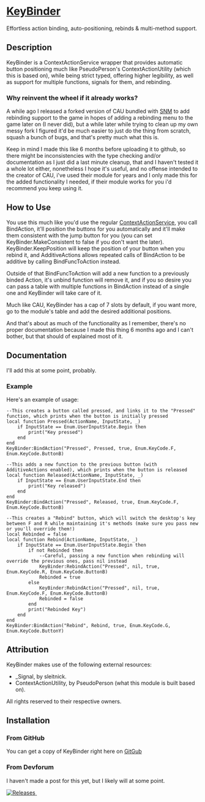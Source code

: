 # [KeyBinder](https://github.com/JustBorgar/KeyBinder)

Effortless action binding, auto-positioning, rebinds & multi-method support.

## Description ##

KeyBinder is a ContextActionService wrapper that provides automatic button positioning much like
PseudoPerson's ContextActionUtility (which this is based on), while being strict typed, offering higher legibility, as well
as support for multiple functions, signals for them, and rebinding.


### Why reinvent the wheel if it already works? ###

A while ago I released a forked version of CAU bundled with [SNM](https://devforum.roblox.com/t/sip-n-munch-an-open-source-platformer/2304088)
to add rebinding support to the game in hopes of adding a rebinding menu to the game later on (I never did), but a while later while trying
to clean up my own messy fork I figured it'd be much easier to just do the thing from scratch, squash a bunch of bugs, and that's pretty
much what this is.

Keep in mind I made this like 6 months before uploading it to github, so there might be inconsistencies with the type checking
and/or documentation as I just did a last minute cleanup, that and I haven't tested it a whole lot either, nonetheless I hope
it's useful, and no offense intended to the creator of CAU, i've used their module for years and I only made this for the
added functionality I needed, if their module works for you i'd recommend you keep using it.

## How to Use ##

You use this much like you'd use the regular [ContextActionService](https://create.roblox.com/docs/reference/engine/classes/ContextActionService),
you call BindAction, it'll position the buttons for you automatically and it'll make them consistent with the jump button for you (you can set
KeyBinder.MakeConsistent to false if you don't want the later). KeyBinder.KeepPosition will keep the position of your button when you rebind
it, and AdditiveActions allows repeated calls of BindAction to be additive by calling BindFuncToAction instead.

Outside of that BindFuncToAction will add a new function to a previously binded Action, it's unbind function will remove it, and if you so
desire you can pass a table with multiple functions in BindAction instead of a single one and KeyBinder will take care of it.

Much like CAU, KeyBinder has a cap of 7 slots by default, if you want more, go to the module's table and add the desired additional positions.

And that's about as much of the functionality as I remember, there's no proper documentation because I made this thing 6 months ago
and I can't bother, but that should of explained most of it.

## Documentation ##

I'll add this at some point, probably.

### Example ###

Here's an example of usage:
```luau
--This creates a button called pressed, and links it to the "Pressed" function, which prints when the button is initially pressed
local function Pressed(ActionName, InputState, _)
	if InputState == Enum.UserInputState.Begin then
		print("Key pressed")
	end
end
KeyBinder:BindAction("Pressed", Pressed, true, Enum.KeyCode.F, Enum.KeyCode.ButtonB)

--This adds a new function to the previous button (with AdditiveActions enabled), which prints when the button is released
local function Released(ActionName, InputState, _)
	if InputState == Enum.UserInputState.End then
		print("Key released")
	end
end
KeyBinder:BindAction("Pressed", Released, true, Enum.KeyCode.F, Enum.KeyCode.ButtonB)

--This creates a "Rebind" button, which will switch the desktop's key between F and R while maintaining it's methods (make sure you pass new or you'll override them!)
local Rebinded = false
local function Rebind(ActionName, InputState, _)
	if InputState == Enum.UserInputState.Begin then
		if not Rebinded then
			--Careful, passing a new function when rebinding will override the previous ones, pass nil instead
			KeyBinder:RebindAction("Pressed", nil, true, Enum.KeyCode.R, Enum.KeyCode.ButtonB)
			Rebinded = true
		else
			KeyBinder:RebindAction("Pressed", nil, true, Enum.KeyCode.F, Enum.KeyCode.ButtonB)
			Rebinded = false
		end
		print("Rebinded Key")
	end
end
KeyBinder:BindAction("Rebind", Rebind, true, Enum.KeyCode.G, Enum.KeyCode.ButtonY)
```

## Attribution ##

KeyBinder makes use of the following external resources:
* _Signal, by sleitnick.
* ContextActionUtility, by PseudoPerson (what this module is built based on).

All rights reserved to their respective owners.

## Installation ##

### From GitHub ###

You can get a copy of KeyBinder right here on [GitGub](https://github.com/JustBorgar/KeyBinder)

### From Devforum ###

I haven't made a post for this yet, but I likely will at some point.

<a href="https://github.com/JustBorgar/KeyBinder/releases">
    <img alt="Releases" src="https://img.shields.io/github/v/release/JustBorgar/KeyBinder">
    </img>
</a>

<a href="https://github.com/JustBorgar/KeyBinder">
    <img alt="" src="https://img.shields.io/github/downloads/JustBorgar/KeyBinder/total">
    </img>
</a>
